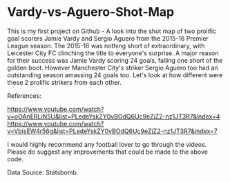 # Vardy-vs-Aguero-Shot-Map
This is my first project on Github - A look into the shot map of two prolific goal scorers Jamie Vardy and Sergio Aguero from the 2015-16 Premier League season. The 2015-16 was nothing short of extraordinary, with Leicester City FC clinching the title to everyone's surprise. A major reason for their success was Jamie Vardy scoring
24 goals, falling one short of the golden boot. However Manchester City's striker Sergio Aguero too had an outstanding season amassing 24 goals too.
Let's look at how different were these 2 prolific strikers from each other.

References:

https://www.youtube.com/watch?v=oOAnERLiN5U&list=PLedeYskZY0vBOdQ6Uc9eZjZ2-nz1JT3R7&index=4
https://www.youtube.com/watch?v=VbisEW4r56g&list=PLedeYskZY0vBOdQ6Uc9eZjZ2-nz1JT3R7&index=7


I would highly recommend any football lover to go through the videos. Please do suggest any improvements that could be made to the above code.

Data Source: Statsbomb.
